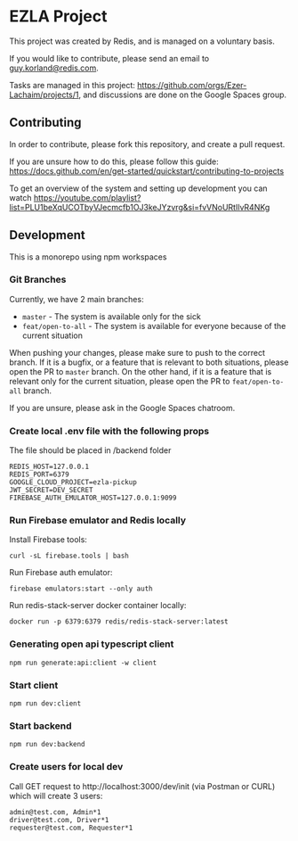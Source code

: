 # EZLA Project

This project was created by Redis, and is managed on a voluntary basis.

If you would like to contribute, please send an email to <a href="mailto:guy.korland@redis.com">guy.korland@redis.com</a>.

Tasks are managed in this project: https://github.com/orgs/Ezer-Lachaim/projects/1, and discussions are done on the Google Spaces group.

## Contributing

In order to contribute, please fork this repository, and create a pull request.

If you are unsure how to do this, please follow this guide: https://docs.github.com/en/get-started/quickstart/contributing-to-projects

To get an overview of the system and setting up development you can watch https://youtube.com/playlist?list=PLU1beXqUCOTbyVJecmcfb1OJ3keJYzvrg&si=fvVNoURtIlvR4NKg

## Development

This is a monorepo using npm workspaces

### Git Branches
Currently, we have 2 main branches:
- `master` - The system is available only for the sick
- `feat/open-to-all` - The system is available for everyone because of the current situation

When pushing your changes, please make sure to push to the correct branch. 
If it is a bugfix, or a feature that is relevant to both situations, please open the PR to `master` branch.
On the other hand, if it is a feature that is relevant only for the current situation, please open the PR to `feat/open-to-all` branch.

If you are unsure, please ask in the Google Spaces chatroom.

### Create local .env file with the following props
The file should be placed in /backend folder
```
REDIS_HOST=127.0.0.1
REDIS_PORT=6379
GOOGLE_CLOUD_PROJECT=ezla-pickup
JWT_SECRET=DEV_SECRET
FIREBASE_AUTH_EMULATOR_HOST=127.0.0.1:9099
```

### Run Firebase emulator and Redis locally
Install Firebase tools:
```
curl -sL firebase.tools | bash
```
Run Firebase auth emulator:
```
firebase emulators:start --only auth
```

Run redis-stack-server docker container locally:
```
docker run -p 6379:6379 redis/redis-stack-server:latest
```

### Generating open api typescript client
```
npm run generate:api:client -w client
```

### Start client
```
npm run dev:client
```

### Start backend
```
npm run dev:backend
```

### Create users for local dev
Call GET request to http://localhost:3000/dev/init (via Postman or CURL) which will create 3 users:
```
admin@test.com, Admin*1
driver@test.com, Driver*1
requester@test.com, Requester*1
```
